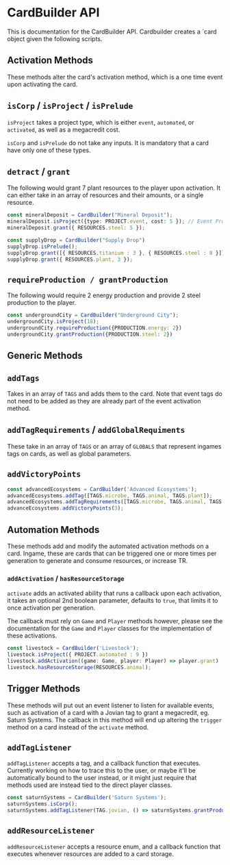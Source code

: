 # CardBuilder API

This is documentation for the CardBuilder API. Cardbuilder creates a `card object given the following scripts.

## Activation Methods

These methods alter the card's activation method, which is a one time event upon activating the card.

## `isCorp` / `isProject` / `isPrelude`

`isProject` takes a project type, which is either `event`, `automated`, or `activated`, as well as a megacredit cost.

`isCorp` and `isPrelude` do not take any inputs. It is mandatory that a card have only one of these types.

## `detract` / `grant`

The following would grant 7 plant resources to the player upon activation. It can either take in an array of resources and their amounts, or a single resource.

```ts
const mineralDeposit = CardBuilder("Mineral Deposit");
mineralDeposit.isProject({type: PROJECT.event, cost: 5 }); // Event Project cards are automatically added
mineralDeposit.grant({ RESOURCES.steel: 5 });

const supplyDrop = CardBuilder("Supply Drop")
supplyDrop.isPrelude();
supplyDrop.grant([{ RESOURCES.titanium : 3 }, { RESOURCES.steel : 8 }]);
supplyDrop.grant({ RESOURCES.plant, 3 });

```

## `requireProduction / grantProduction`

The following would require 2 energy production and provide 2 steel production to the player.

```ts
const undergroundCity = CardBuilder("Underground City");
undergroundCity.isProject(18);
undergroundCity.requireProduction({PRODUCTION.energy: 2})
undergroundCity.grantProduction({PRODUCTION.steel: 2})
```

## Generic Methods

## `addTags`

Takes in an array of `TAGS` and adds them to the card. Note that event tags do not need to be added as they are already part of the event activation method.

## `addTagRequirements` / `addGlobalRequiments`

These take in an array of `TAGS` or an array of `GLOBALS` that represent ingames tags on cards, as well as global parameters.

## `addVictoryPoints`

```ts
const advancedEcosystems = CardBuilder('Advanced Ecosystems');
advancedEcosystems.addTag([TAGS.microbe, TAGS.animal, TAGS.plant]);
advancedEcosystems.addTagRequirements([TAGS.microbe, TAGS.animal, TAGS.plant]);
advanceEcosystems.addVictoryPoints(3);
```

## Automation Methods

These methods add and modify the automated activation methods on a card. Ingame, these are cards that can be triggered one or more times per generation to generate and consume resources, or increase TR.

### `addActivation` / `hasResourceStorage`

`activate` adds an activated ability that runs a callback upon each activation, it takes an optional 2nd boolean parameter, defaults to `true`, that limits it to once activation per generation.

The callback must rely on `Game` and `Player` methods however, please see the documentation for the `Game` and `Player` classes for the implementation of these activations.

```ts
const livestock = CardBuilder('Livestock');
livestock.isProject({ PROJECT.automated : 9 })
livestock.addActivation((game: Game, player: Player) => player.grant)
livestock.hasResourceStorage(RESOURCES.animal);
```

## Trigger Methods

These methods will put out an event listener to listen for available events, such as activation of a card with a Jovian tag to grant a megacredit, eg. Saturn Systems. The callback in this method will end up altering the `trigger` method on a card instead of the `activate` method.

## `addTagListener`

`addTagListener` accepts a tag, and a callback function that executes. Currently working on how to trace this to the user, or maybe it'll be automatically bound to the user instead, or it might just require that methods used are instead tied to the direct player classes.

```ts
const saturnSystems = CardBuilder('Saturn Systems');
saturnSystems.isCorp();
saturnSystems.addTagListener(TAG.jovian, () => saturnSystems.grantProduction({PRODUCTION.megaCredit: 1}));
```

## `addResourceListener`

`addResourceListener` accepts a resource enum, and a callback function that executes whenever resources are added to a card storage.
